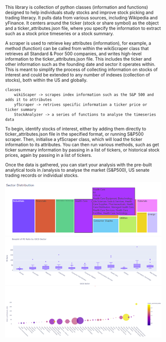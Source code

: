 This library is collection of python classes (information and functions) designed to help individuals study stocks and improve stock picking and trading literacy. It pulls data from various sources, including Wikipedia and yFinance. It centers around the ticker (stock or share symbol) as the object and a ticker_attributes.json file, where you specify the information to extract such as a stock price timeseries or a stock summary. 

A scraper is used to retrieve key attributes (information), for example, a method (function) can be called from within the wikiScraper class that retrieves all Standard & Poor 500 companies, and writes high-level information to the ticker_attributes.json file. This includes the ticker and other information such as the founding date and sector it operates within. This is meant to simplify the process of collecting information on stocks of interest and could be extended to any number of indexes (collection of stocks), both within the US and globally.

    classes
        wikiScaper -> scrapes index information such as the S&P 500 and adds it to attributes
        yfScraper -> retrives specific information a ticker price or ticker summary
        StockAnalyzer -> a series of functions to analyse the timeseries data

To begin, identify stocks of interest, either by adding them directly to ticker_attributes.json file in the specified format, or running S&P500 scraper. Then, initialise a yfScraper class, which will load the ticker information to its attributes. You can then run various methods, such as get ticker summary information by passing in a list of tickers, or historical stock prices, again by passing in a list of tickers.

Once the data is gathered, you can start your analysis with the pre-built analytical tools in /analysis to analyse the market (S&P500), US senate trading records or individual stocks.


![S&P500 Sectors Heatmap](https://github.com/gzenkner/stock-picker/blob/main/images/Screenshot%202024-06-22%20111302.png)
![S&P500 P/E Ratio Sectors](https://github.com/gzenkner/stock-picker/blob/main/images/Screenshot%202024-06-22%20111349.png)
![S&P500 P/E Ratio, Beta and Market Cap in IT / Telecoms](https://github.com/gzenkner/stock-picker/blob/main/images/Screenshot%202024-06-22%20111417.png)

